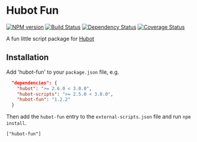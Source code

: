 # Hubot Fun

[![NPM version][npm-image]][npm-url] 
[![Build Status][travis-image]][travis-url] 
[![Dependency Status][daviddm-image]][daviddm-url] 
[![Coverage Status][coveralls-image]][coveralls-url]

A fun little script package for [Hubot](https://hubot.github.com)


## Installation

Add 'hubot-fun' to your `package.json` file, e.g.

```json
  "dependencies": {
    "hubot": ">= 2.6.0 < 3.0.0",
    "hubot-scripts": ">= 2.5.0 < 3.0.0",
    "hubot-fun": "1.2.2"
  }
```

Then add the `hubot-fun` entry to the `external-scripts.json` file and run `npm install`.

    ["hubot-fun"]

[npm-url]: https://www.npmjs.org/package/hubot-fun
[npm-image]: http://img.shields.io/npm/v/hubot-fun.svg?style=flat
[travis-url]: https://travis-ci.org/JonBoley/hubot-fun
[travis-image]: http://img.shields.io/travis/JonBoley/hubot-fun/master.svg?style=flat
[daviddm-url]: https://david-dm.org/JonBoley/hubot-fun
[daviddm-image]: http://img.shields.io/david/JonBoley/hubot-fun.svg?style=flat
[coveralls-url]: https://coveralls.io/r/JonBoley/hubot-fun
[coveralls-image]: http://img.shields.io/coveralls/JonBoley/hubot-fun/master.svg?style=flat
